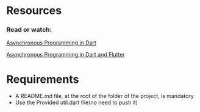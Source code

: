 # Resources
### Read or watch:

[Asynchronous Programming in Dart](https://dart.dev/libraries/async/async-await)

[Asynchronous Programming in Dart and Flutter](https://dart.academy/asynchronous-programming-in-dart-and-flutter/)

# Requirements
- A README.md file, at the root of the folder of the project, is mandatory
- Use the Provided util.dart file(no need to push it)